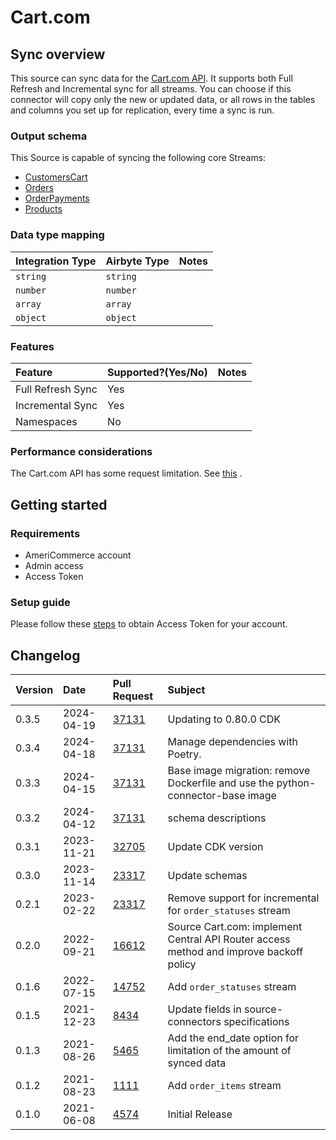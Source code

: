 # Cart.com

## Sync overview

This source can sync data for the [Cart.com API](https://developers.cart.com/docs/rest-api/docs/README.md). It supports both Full Refresh and Incremental sync for all streams. You can choose if this connector will copy only the new or updated data, or all rows in the tables and columns you set up for replication, every time a sync is run.

### Output schema

This Source is capable of syncing the following core Streams:

- [CustomersCart](https://developers.cart.com/docs/rest-api/restapi.json/paths/~1customers/get)
- [Orders](https://developers.cart.com/docs/rest-api/restapi.json/paths/~1orders/get)
- [OrderPayments](https://developers.cart.com/docs/rest-api/restapi.json/paths/~1order_payments/get)
- [Products](https://developers.cart.com/docs/rest-api/restapi.json/paths/~1products/get)

### Data type mapping

| Integration Type | Airbyte Type | Notes |
| :--------------- | :----------- | :---- |
| `string`         | `string`     |       |
| `number`         | `number`     |       |
| `array`          | `array`      |       |
| `object`         | `object`     |       |

### Features

| Feature           | Supported?\(Yes/No\) | Notes |
| :---------------- | :------------------- | :---- |
| Full Refresh Sync | Yes                  |       |
| Incremental Sync  | Yes                  |       |
| Namespaces        | No                   |       |

### Performance considerations

The Cart.com API has some request limitation. See [this](https://developers.cart.com/docs/rest-api/docs/README.md#rate-limiting) .

## Getting started

### Requirements

- AmeriCommerce account
- Admin access
- Access Token

### Setup guide

Please follow these [steps](https://developers.cart.com/docs/rest-api/docs/README.md#setup) to obtain Access Token for your account.

## Changelog

| Version | Date       | Pull Request                                             | Subject                                                                                |
| :------ | :--------- | :------------------------------------------------------- | :------------------------------------------------------------------------------------- |
| 0.3.5   | 2024-04-19 | [37131](https://github.com/airbytehq/airbyte/pull/37131) | Updating to 0.80.0 CDK                                                                 |
| 0.3.4   | 2024-04-18 | [37131](https://github.com/airbytehq/airbyte/pull/37131) | Manage dependencies with Poetry.                                                       |
| 0.3.3   | 2024-04-15 | [37131](https://github.com/airbytehq/airbyte/pull/37131) | Base image migration: remove Dockerfile and use the python-connector-base image        |
| 0.3.2   | 2024-04-12 | [37131](https://github.com/airbytehq/airbyte/pull/37131) | schema descriptions                                                                    |
| 0.3.1   | 2023-11-21 | [32705](https://github.com/airbytehq/airbyte/pull/32705) | Update CDK version                                                                     |
| 0.3.0   | 2023-11-14 | [23317](https://github.com/airbytehq/airbyte/pull/23317) | Update schemas                                                                         |
| 0.2.1   | 2023-02-22 | [23317](https://github.com/airbytehq/airbyte/pull/23317) | Remove support for incremental for `order_statuses` stream                             |
| 0.2.0   | 2022-09-21 | [16612](https://github.com/airbytehq/airbyte/pull/16612) | Source Cart.com: implement Central API Router access method and improve backoff policy |
| 0.1.6   | 2022-07-15 | [14752](https://github.com/airbytehq/airbyte/pull/14752) | Add `order_statuses` stream                                                            |
| 0.1.5   | 2021-12-23 | [8434](https://github.com/airbytehq/airbyte/pull/8434)   | Update fields in source-connectors specifications                                      |
| 0.1.3   | 2021-08-26 | [5465](https://github.com/airbytehq/airbyte/pull/5465)   | Add the end_date option for limitation of the amount of synced data                    |
| 0.1.2   | 2021-08-23 | [1111](https://github.com/airbytehq/airbyte/pull/1111)   | Add `order_items` stream                                                               |
| 0.1.0   | 2021-06-08 | [4574](https://github.com/airbytehq/airbyte/pull/4574)   | Initial Release                                                                        |

